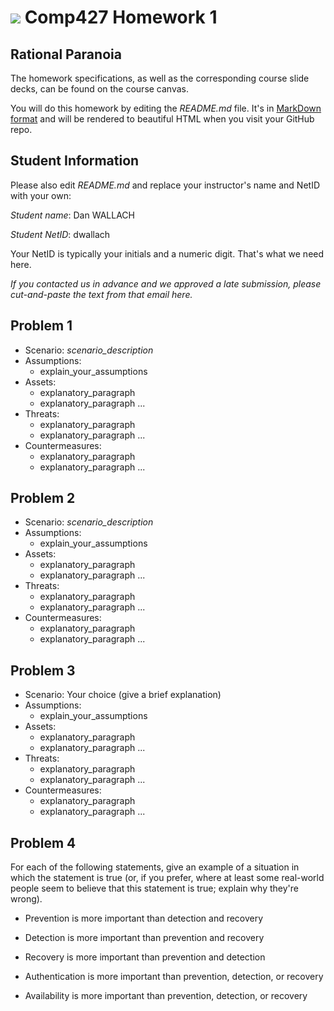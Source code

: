 # <img src="https://brand.rice.edu/sites/g/files/bxs2591/files/2019-08/190308_Rice_Mechanical_Brand_Standards_Logos-7.png">  Comp427 Homework 1
## Rational Paranoia
The homework specifications, as well as the corresponding course slide decks,
can be found on the course canvas.

You will do this homework by editing the _README.md_ file. It's in
[MarkDown format](https://guides.github.com/features/mastering-markdown/)
and will be rendered to beautiful HTML when you visit your GitHub repo.

## Student Information
Please also edit _README.md_ and replace your instructor's name and NetID with your own:

_Student name_: Dan WALLACH

_Student NetID_: dwallach

Your NetID is typically your initials and a numeric digit. That's
what we need here.

_If you contacted us in advance and we approved a late submission,
please cut-and-paste the text from that email here._

## Problem 1
- Scenario: _scenario_description_
- Assumptions:
  - explain_your_assumptions
- Assets:
  - explanatory_paragraph
  - explanatory_paragraph ...
- Threats:
  - explanatory_paragraph 
  - explanatory_paragraph ...
- Countermeasures:
  - explanatory_paragraph
  - explanatory_paragraph ...

## Problem 2
- Scenario: _scenario_description_
- Assumptions:
  - explain_your_assumptions
- Assets:
  - explanatory_paragraph
  - explanatory_paragraph ...
- Threats:
  - explanatory_paragraph 
  - explanatory_paragraph ...
- Countermeasures:
  - explanatory_paragraph
  - explanatory_paragraph ...

## Problem 3
- Scenario: Your choice (give a brief explanation)
- Assumptions:
  - explain_your_assumptions
- Assets:
  - explanatory_paragraph
  - explanatory_paragraph ...
- Threats:
  - explanatory_paragraph 
  - explanatory_paragraph ...
- Countermeasures:
  - explanatory_paragraph
  - explanatory_paragraph ...
  
## Problem 4

For each of the following statements, give an example of a
situation in which the statement is true (or, if you prefer, where
at least some real-world people seem to believe that this statement
is true; explain why they're wrong).

  - Prevention is more important than detection and recovery
  
  - Detection is more important than prevention and recovery
  
  - Recovery is more important than prevention and detection
  
  - Authentication is more important than prevention, detection, or recovery
  
  - Availability is more important than prevention, detection, or recovery
